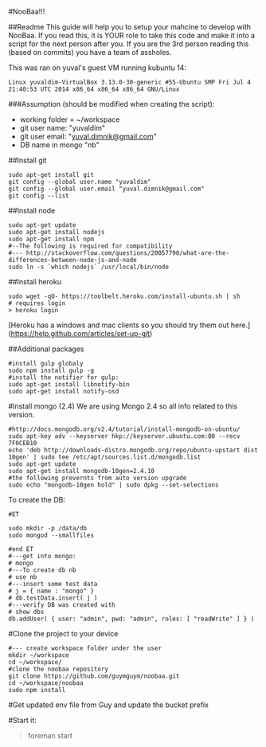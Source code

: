 #NooBaa!!!


##Readme
This guide will help you to setup your mahcine to develop with NooBaa.
If you read this, it is YOUR role to take this code and make it into a script for the next person after you.
If you are the 3rd person reading this (based on commits) you have a team of assholes. 

This was ran on yuval's guest VM running kubuntu 14: 

`Linux yuvaldim-VirtualBox 3.13.0-30-generic #55-Ubuntu SMP Fri Jul 4 21:40:53 UTC 2014 x86_64 x86_64 x86_64 GNU/Linux`

###Assumption (should be modified when creating the script):
* working folder = ~/workspace
* git user name: "yuvaldim"
* git user email: "yuval.dimnik@gmail.com"
* DB name in mongo "nb"

##Install git
```
sudo apt-get install git
git config --global user.name "yuvaldim"
git config --global user.email "yuval.dimnik@gmail.com"
git config --list
```

##Install node
```
sudo apt-get update
sudo apt-get install nodejs
sudo apt-get install npm
#--The following is required for compatibility
#--- http://stackoverflow.com/questions/20057790/what-are-the-differences-between-node-js-and-node
sudo ln -s `which nodejs` /usr/local/bin/node
```

##Install heroku
```
sudo wget -qO- https://toolbelt.heroku.com/install-ubuntu.sh | sh
# requires login
> heroku login
```
[Heroku has a windows and mac clients so you should try them out here.] (https://help.github.com/articles/set-up-git)

##Additional packages
```
#install gulp globaly
sudo npm install gulp -g
#install the notifier for gulp:
sudo apt-get install libnotify-bin
sudo apt-get install notify-osd
```

#Install mongo (2.4)
We are using Mongo 2.4 so all info related to this version. 
```
#http://docs.mongodb.org/v2.4/tutorial/install-mongodb-on-ubuntu/
sudo apt-key adv --keyserver hkp://keyserver.ubuntu.com:80 --recv 7F0CEB10
echo 'deb http://downloads-distro.mongodb.org/repo/ubuntu-upstart dist 10gen' | sudo tee /etc/apt/sources.list.d/mongodb.list
sudo apt-get update
sudo apt-get install mongodb-10gen=2.4.10
#the following prevernts from auto version upgrade
sudo echo "mongodb-10gen hold" | sudo dpkg --set-selections
```
To create the DB:
```
#ET

sudo mkdir -p /data/db
sudo mongod --smallfiles

#end ET
#---get into mongo:
# mongo
#---To create db nb
# use nb
#---insert some test data
# j = { name : "mongo" }
# db.testData.insert( j )
#---verify DB was created with 
# show dbs
db.addUser( { user: "admin", pwd: "admin", roles: [ "readWrite" ] } )
```
#Clone the project to your device
```
#--- create workspace folder under the user
mkdir ~/workspace
cd ~/workspace/
#clone the noobaa repository
git clone https://github.com/guymguym/noobaa.git
cd ~/workspace/noobaa
sudo npm install
```
#Get updated env file from Guy and update the bucket prefix

#Start it:
> foreman start
